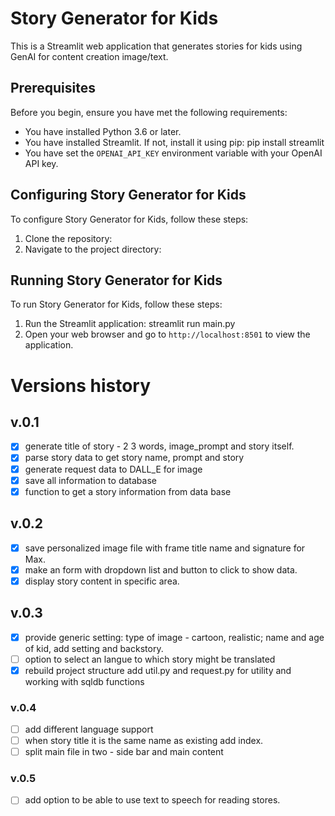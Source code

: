 # Story Generator for Kids
This is a Streamlit web application that generates stories for kids using GenAI for content creation image/text.

## Prerequisites
Before you begin, ensure you have met the following requirements:
* You have installed Python 3.6 or later.
* You have installed Streamlit. If not, install it using pip:
    pip install streamlit
* You have set the `OPENAI_API_KEY` environment variable with your OpenAI API key.

## Configuring Story Generator for Kids
To configure Story Generator for Kids, follow these steps:
1. Clone the repository:
2. Navigate to the project directory:

## Running Story Generator for Kids

To run Story Generator for Kids, follow these steps:
1. Run the Streamlit application: streamlit run main.py
2. Open your web browser and go to `http://localhost:8501` to view the application.



# Versions history
## v.0.1
- [X] generate title of story - 2 3 words, image_prompt and story itself. 
- [X] parse story data to get story name, prompt and story
- [X] generate request data to DALL_E for image
- [X] save all information to database 
- [X] function to get a story information from data base
## v.0.2
- [X] save personalized image file with frame title name and signature for Max. 
- [X] make an form with dropdown list and button to click to show data. 
- [X] display story content in specific area. 
## v.0.3
- [X] provide generic setting: type of image - cartoon, realistic; name and age of kid, add setting and backstory.
- [ ] option to select an langue to which story might be translated
- [X] rebuild project structure add util.py and request.py for utility and working with sqldb functions 
### v.0.4
- [ ] add different language support
- [ ] when story title it is the same name as existing add index.
- [ ] split main file in two - side bar and main content
### v.0.5
- [ ] add option to be able to use text to speech for reading stores. 